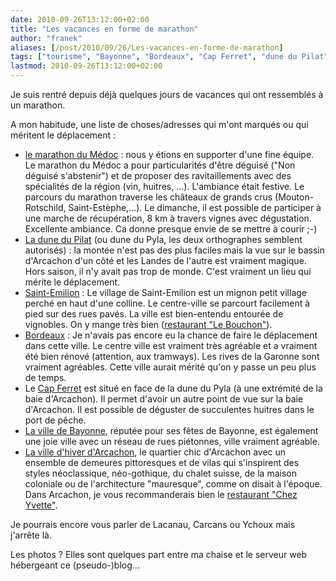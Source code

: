 ```yaml
---
date: 2010-09-26T13:12:00+02:00
title: "Les vacances en forme de marathon"
author: "franek"
aliases: [/post/2010/09/26/Les-vacances-en-forme-de-marathon]
tags: ["tourisme", "Bayonne", "Bordeaux", "Cap Ferret", "dune du Pilat", "marathon", "Médoc", "Saint-Emilion"]
lastmod: 2010-09-26T13:12:00+02:00
---
```

Je suis rentré depuis déjà quelques jours de vacances qui ont ressemblés à un marathon.

A mon habitude, une liste de choses/adresses qui m'ont marqués ou qui méritent le déplacement :

- [le marathon du Médoc](http://www.marathondumedoc.com/) : nous y étions en supporter d'une fine équipe. Le marathon du Médoc a pour particularités d'être déguisé ("Non déguisé s'abstenir") et de proposer des ravitaillements avec des spécialités de la région (vin, huitres, ...). L'ambiance était festive. Le parcours du marathon traverse les châteaux de grands crus (Mouton-Rotschild, Saint-Estèphe,...). Le dimanche, il est possible de participer à une marche de récupération, 8 km à travers vignes avec dégustation. Excellente ambiance. Ca donne presque envie de se mettre à courir ;-)
- [La dune du Pilat](http://fr.wikipedia.org/wiki/Dune_du_Pyla) (ou dune du Pyla, les deux orthographes semblent autorisés) : la montée n'est pas des plus faciles mais la vue sur le bassin d'Arcachon d'un côté et les Landes de l'autre est vraiment magique. Hors saison, il n'y avait pas trop de monde. C'est vraiment un lieu qui mérite le déplacement.
- [Saint-Emilion](http://fr.wikipedia.org/wiki/Saint-Emilion) : Le village de Saint-Emilion est un mignon petit village perché en haut d'une colline. Le centre-ville se parcourt facilement à pied sur des rues pavés. La ville est bien-entendu entourée de vignobles. On y mange très bien ([restaurant "Le Bouchon"](http://www.restaurant-st-emilion.fr/)).
- [Bordeaux](http://fr.wikipedia.org/wiki/Bordeaux) : Je n'avais pas encore eu la chance de faire le déplacement dans cette ville. Le centre ville est vraiment très agréable et a vraiment été bien rénové (attention, aux tramways). Les rives de la Garonne sont vraiment agréables. Cette ville aurait mérité qu'on y passe un peu plus de temps.
- Le [Cap Ferret](http://fr.wikipedia.org/wiki/Cap_Ferret) est situé en face de la dune du Pyla (à une extrémité de la baie d'Arcachon). Il permet d'avoir un autre point de vue sur la baie d'Arcachon. Il est possible de déguster de succulentes huitres dans le port de pêche.
- [La ville de Bayonne](http://fr.wikipedia.org/wiki/Bayonne), réputée pour ses fêtes de Bayonne, est également une joie ville avec un réseau de rues piétonnes, ville vraiment agréable.
- [La ville d'hiver d'Arcachon](http://fr.wikipedia.org/wiki/Ville_d%27Hiver), le quartier chic d'Arcachon avec un ensemble de demeures pittoresques et de vilas qui s'inspirent des styles néoclassique, néo-gothique, du chalet suisse, de la maison coloniale ou de l'architecture "mauresque", comme on disait à l'époque. Dans Arcachon, je vous recommanderais bien le [restaurant "Chez Yvette"](http://www.moncarnetderoute.com/restaurant/chez-yvette).

Je pourrais encore vous parler de Lacanau, Carcans ou Ychoux mais j'arrête là.

Les photos ? Elles sont quelques part entre ma chaise et le serveur web hébergeant ce (pseudo-)blog...
